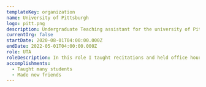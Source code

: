 ```yaml
---
templateKey: organization
name: University of Pittsburgh
logo: pitt.png
description: Undergraduate Teaching assistant for the university of Pittsburgh
currentOrg: false
startDate: 2020-08-01T04:00:00.000Z
endDate: 2022-05-01T04:00:00.000Z
role: UTA
roleDescription: In this role I taught recitations and held office hours
accomplishments:
  - Taught many students
  - Made new friends
---
```

